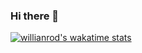 ### Hi there 👋

<!--
**featt/featt** is a ✨ _special_ ✨ repository because its `README.md` (this file) appears on your GitHub profile.

Here are some ideas to get you started:


-->

[![willianrod's wakatime stats](https://github-readme-stats.vercel.app/api/wakatime?feat=willianrod)](https://github.com/anuraghazra/github-readme-stats)
